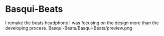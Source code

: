 # Basqui-Beats
I remake the beats headphone I was focusing on the design more than the developing process.
Basqui-Beats/Basqui-Beats/preview.png
